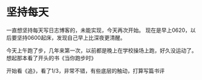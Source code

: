 ﻿坚持每天
========


一直想坚持每天写日志博客的，未能实现，今天再次开始。
现在是早上0620，以后要坚持0600起床，发现自己早上比深夜更清醒。

今天上午跑了步，几年来第一次，以前都是晚上在学校操场上跑，好久没运动了。想起那本看了开头的书《当你跑步时》

开始看《追》，看了1/3，非常不错，有些底层的触动，打算写篇书评




